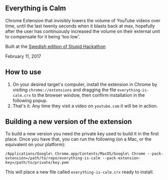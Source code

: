 Everything is Calm
------------------

Chrome Extension that invisibly lowers the volume of YouTube videos over time,
until the last twenty seconds when it blasts back at max, hopefully after the
user has continuously increased the volume on their external unit to compensate
for it being 'too low'.

Built at the [Swedish edition of Stupid Hackathon](https://www.stupidhackathon.se/)

February 11, 2017


## How to use

1. On your desired target's computer, install the extension in Chrome by
   visiting `chrome://extensions` and dragging the file `everything-is-calm.crx`
   to the browser window, then confirm installation in the following popup.
2. That's it. Any time they visit a video on `youtube.com` it will be in action.


## Building a new version of the extension

To build a new version you need the private key used to build it in the first
place. Once you have that, you can run the following (on a Mac, or the
equivalent on your platform):

    /Applications/Google\ Chrome.app/Contents/MacOS/Google\ Chrome --pack-extension=/path/to/repo/everything-is-calm --pack-extension-key=/path/to/private/key.pem

This will place a new file called `everything-is-calm.crx` ready to install.
